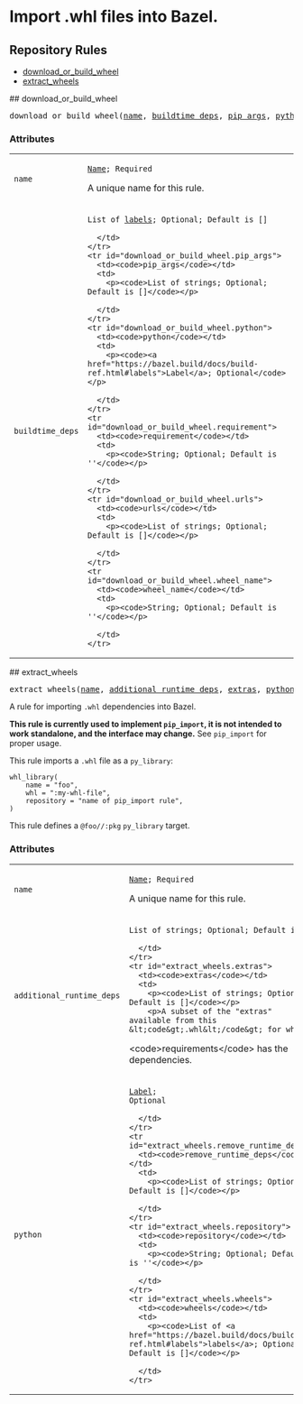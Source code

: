 
<!---
Documentation generated by Skydoc
-->
<h1>Import .whl files into Bazel.</h1>


<nav class="toc">
  <h2>Repository Rules</h2>
  <ul>
    <li><a href="#download_or_build_wheel">download_or_build_wheel</a></li>
    <li><a href="#extract_wheels">extract_wheels</a></li>
  </ul>
</nav>
<a name="download_or_build_wheel"></a>
## download_or_build_wheel

<pre>
download_or_build_wheel(<a href="#download_or_build_wheel.name">name</a>, <a href="#download_or_build_wheel.buildtime_deps">buildtime_deps</a>, <a href="#download_or_build_wheel.pip_args">pip_args</a>, <a href="#download_or_build_wheel.python">python</a>, <a href="#download_or_build_wheel.requirement">requirement</a>, <a href="#download_or_build_wheel.urls">urls</a>, <a href="#download_or_build_wheel.wheel_name">wheel_name</a>)
</pre>




<a name="download_or_build_wheel_args"></a>
### Attributes


<table class="params-table">
  <colgroup>
    <col class="col-param" />
    <col class="col-description" />
  </colgroup>
  <tbody>
    <tr id="download_or_build_wheel.name">
      <td><code>name</code></td>
      <td>
        <p><code><a href="https://bazel.build/docs/build-ref.html#name">Name</a>; Required</code></p>
        <p>A unique name for this rule.</p>
      </td>
    </tr>
    <tr id="download_or_build_wheel.buildtime_deps">
      <td><code>buildtime_deps</code></td>
      <td>
        <p><code>List of <a href="https://bazel.build/docs/build-ref.html#labels">labels</a>; Optional; Default is []</code></p>
        
      </td>
    </tr>
    <tr id="download_or_build_wheel.pip_args">
      <td><code>pip_args</code></td>
      <td>
        <p><code>List of strings; Optional; Default is []</code></p>
        
      </td>
    </tr>
    <tr id="download_or_build_wheel.python">
      <td><code>python</code></td>
      <td>
        <p><code><a href="https://bazel.build/docs/build-ref.html#labels">Label</a>; Optional</code></p>
        
      </td>
    </tr>
    <tr id="download_or_build_wheel.requirement">
      <td><code>requirement</code></td>
      <td>
        <p><code>String; Optional; Default is ''</code></p>
        
      </td>
    </tr>
    <tr id="download_or_build_wheel.urls">
      <td><code>urls</code></td>
      <td>
        <p><code>List of strings; Optional; Default is []</code></p>
        
      </td>
    </tr>
    <tr id="download_or_build_wheel.wheel_name">
      <td><code>wheel_name</code></td>
      <td>
        <p><code>String; Optional; Default is ''</code></p>
        
      </td>
    </tr>
  </tbody>
</table>
<a name="extract_wheels"></a>
## extract_wheels

<pre>
extract_wheels(<a href="#extract_wheels.name">name</a>, <a href="#extract_wheels.additional_runtime_deps">additional_runtime_deps</a>, <a href="#extract_wheels.extras">extras</a>, <a href="#extract_wheels.python">python</a>, <a href="#extract_wheels.remove_runtime_deps">remove_runtime_deps</a>, <a href="#extract_wheels.repository">repository</a>, <a href="#extract_wheels.wheels">wheels</a>)
</pre>

A rule for importing <code>.whl</code> dependencies into Bazel.

<b>This rule is currently used to implement <code>pip_import</code>,
it is not intended to work standalone, and the interface may change.</b>
See <code>pip_import</code> for proper usage.

This rule imports a <code>.whl</code> file as a <code>py_library</code>:
<pre><code>whl_library(
    name = "foo",
    whl = ":my-whl-file",
    repository = "name of pip_import rule",
)
</code></pre>

This rule defines a <code>@foo//:pkg</code> <code>py_library</code> target.


<a name="extract_wheels_args"></a>
### Attributes


<table class="params-table">
  <colgroup>
    <col class="col-param" />
    <col class="col-description" />
  </colgroup>
  <tbody>
    <tr id="extract_wheels.name">
      <td><code>name</code></td>
      <td>
        <p><code><a href="https://bazel.build/docs/build-ref.html#name">Name</a>; Required</code></p>
        <p>A unique name for this rule.</p>
      </td>
    </tr>
    <tr id="extract_wheels.additional_runtime_deps">
      <td><code>additional_runtime_deps</code></td>
      <td>
        <p><code>List of strings; Optional; Default is []</code></p>
        
      </td>
    </tr>
    <tr id="extract_wheels.extras">
      <td><code>extras</code></td>
      <td>
        <p><code>List of strings; Optional; Default is []</code></p>
        <p>A subset of the "extras" available from this &lt;code&gt;.whl&lt;/code&gt; for which
&lt;code&gt;requirements&lt;/code&gt; has the dependencies.</p>
      </td>
    </tr>
    <tr id="extract_wheels.python">
      <td><code>python</code></td>
      <td>
        <p><code><a href="https://bazel.build/docs/build-ref.html#labels">Label</a>; Optional</code></p>
        
      </td>
    </tr>
    <tr id="extract_wheels.remove_runtime_deps">
      <td><code>remove_runtime_deps</code></td>
      <td>
        <p><code>List of strings; Optional; Default is []</code></p>
        
      </td>
    </tr>
    <tr id="extract_wheels.repository">
      <td><code>repository</code></td>
      <td>
        <p><code>String; Optional; Default is ''</code></p>
        
      </td>
    </tr>
    <tr id="extract_wheels.wheels">
      <td><code>wheels</code></td>
      <td>
        <p><code>List of <a href="https://bazel.build/docs/build-ref.html#labels">labels</a>; Optional; Default is []</code></p>
        
      </td>
    </tr>
  </tbody>
</table>
